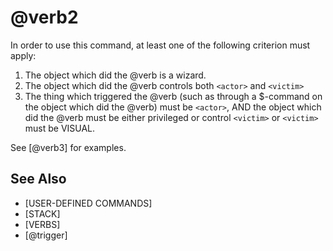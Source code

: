 # @verb2
In order to use this command, at least one of the following criterion must apply:
1. The object which did the @verb is a wizard.
2. The object which did the @verb controls both `<actor>` and `<victim>`
3. The thing which triggered the @verb (such as through a $-command on the object which did the @verb) must be `<actor>`, AND the object which did the @verb must be either privileged or control `<victim>` or `<victim>` must be VISUAL.

See [@verb3] for examples.

## See Also
- [USER-DEFINED COMMANDS]
- [STACK]
- [VERBS]
- [@trigger]

